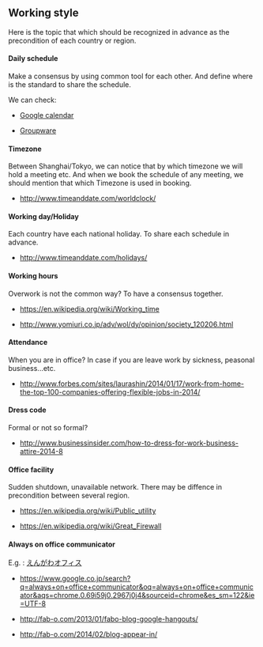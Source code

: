 ## Working style

Here is the topic that which should be recognized in advance as the precondition of each country or region.


#### Daily schedule

Make a consensus by using common tool for each other. And define where is the standard to share the schedule.

We can check:

- [Google calendar](https://www.google.com/calendar)

- [Groupware](https://en.wikipedia.org/wiki/Category:Groupware)



#### Timezone

Between Shanghai/Tokyo, we can notice that by which timezone we will hold a meeting etc. And when we book the schedule of any meeting, we should mention that which Timezone is used in booking.

- http://www.timeanddate.com/worldclock/



#### Working day/Holiday

Each country have each national holiday. To share each schedule in advance.

- http://www.timeanddate.com/holidays/


#### Working hours

Overwork is not the common way? To have a consensus together.

- https://en.wikipedia.org/wiki/Working_time

- http://www.yomiuri.co.jp/adv/wol/dy/opinion/society_120206.html


#### Attendance

When you are in office? In case if you are leave work by sickness, peasonal business...etc.

- http://www.forbes.com/sites/laurashin/2014/01/17/work-from-home-the-top-100-companies-offering-flexible-jobs-in-2014/


#### Dress code

Formal or not so formal?

- http://www.businessinsider.com/how-to-dress-for-work-business-attire-2014-8



#### Office facility

Sudden shutdown, unavailable network. There may be diffence in precondition between several region.

- https://en.wikipedia.org/wiki/Public_utility

- https://en.wikipedia.org/wiki/Great_Firewall



#### Always on office communicator

E.g. : [えんがわオフィス](http://engawa-office.com/system20151006/)

- https://www.google.co.jp/search?q=always+on+office+communicator&oq=always+on+office+communicator&aqs=chrome.0.69i59j0.2967j0j4&sourceid=chrome&es_sm=122&ie=UTF-8

- http://fab-o.com/2013/01/fabo-blog-google-hangouts/

- http://fab-o.com/2014/02/blog-appear-in/
